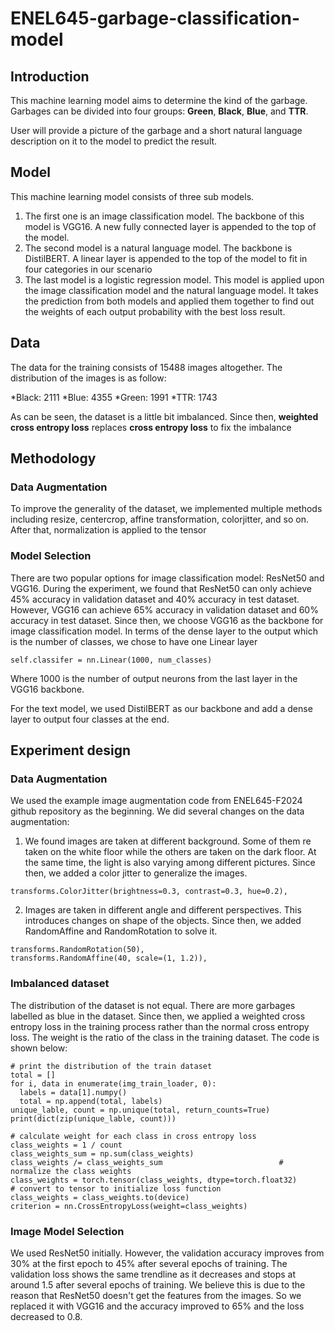 # ENEL645-garbage-classification-model

## Introduction

This machine learning model aims to determine the kind of the garbage. Garbages can be divided into four groups: **Green**, **Black**, **Blue**, and **TTR**.

User will provide a picture of the garbage and a short natural language description on it to the model to predict the result.

## Model

This machine learning model consists of three sub models.
1. The first one is an image classification model. The backbone of this model is VGG16. A new fully connected layer is appended to the top of the model.
2. The second model is a natural language model. The backbone is DistilBERT. A linear layer is appended to the top of the model to fit in four categories in our scenario
3. The last model is a logistic regression model. This model is applied upon the image classification model and the natural language model. It takes the prediction from both models and applied them together to find out the weights of each output probability with the best loss result.

## Data
The data for the training consists of 15488 images altogether. The distribution of the images is as follow:

*Black: 2111
*Blue: 4355
*Green: 1991
*TTR: 1743

As can be seen, the dataset is a little bit imbalanced. Since then, **weighted cross entropy loss** replaces **cross entropy loss** to fix the imbalance

## Methodology

### Data Augmentation
To improve the generality of the dataset, we implemented multiple methods including resize, centercrop, affine transformation, colorjitter, and so on. After that, normalization is applied to the tensor

### Model Selection
There are two popular options for image classification model: ResNet50 and VGG16. During the experiment, we found that ResNet50 can only achieve 45% accuracy in validation dataset and 40% accuracy in test dataset. However, VGG16 can achieve 65% accuracy in validation dataset and 60% accuracy in test dataset. Since then, we choose VGG16 as the backbone for image classification model. In terms of the dense layer to the output which is the number of classes, we chose to have one Linear layer
```
self.classifer = nn.Linear(1000, num_classes)
```
Where 1000 is the number of output neurons from the last layer in the VGG16 backbone.

For the text model, we used DistilBERT as our backbone and add a dense layer to output four classes at the end.


## Experiment design

### Data Augmentation
We used the example image augmentation code from ENEL645-F2024 github repository as the beginning. We did several changes on the data augmentation:
1. We found images are taken at different background. Some of them re taken on the white floor while the others are taken on the dark floor. At the same time, the light is also varying among different pictures. Since then, we added a color jitter to generalize the images.
```
transforms.ColorJitter(brightness=0.3, contrast=0.3, hue=0.2),
```
2. Images are taken in different angle and different perspectives. This introduces changes on shape of the objects. Since then, we added RandomAffine and RandomRotation to solve it.
```
transforms.RandomRotation(50),
transforms.RandomAffine(40, scale=(1, 1.2)),
```

### Imbalanced dataset
The distribution of the dataset is not equal. There are more garbages labelled as blue in the dataset. Since then, we applied a weighted cross entropy loss in the training process rather than the normal cross entropy loss. The weight is the ratio of the class in the training dataset. The code is shown below:
```
# print the distribution of the train dataset
total = []
for i, data in enumerate(img_train_loader, 0):
  labels = data[1].numpy()
  total = np.append(total, labels)
unique_lable, count = np.unique(total, return_counts=True)
print(dict(zip(unique_lable, count)))

# calculate weight for each class in cross entropy loss
class_weights = 1 / count
class_weights_sum = np.sum(class_weights)
class_weights /= class_weights_sum                          # normalize the class weights
class_weights = torch.tensor(class_weights, dtype=torch.float32)           # convert to tensor to initialize loss function
class_weights = class_weights.to(device)
criterion = nn.CrossEntropyLoss(weight=class_weights)
```


### Image Model Selection
We used ResNet50 initially. However, the validation accuracy improves from 30% at the first epoch to 45% after several epochs of training. The validation loss shows the same trendline as it decreases and stops at around 1.5 after several epochs of training. We believe this is due to the reason that ResNet50 doesn't get the features from the images. So we replaced it with VGG16 and the accuracy improved to 65% and the loss decreased to 0.8.
